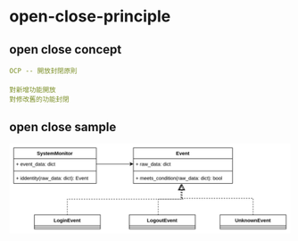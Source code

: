 # open-close-principle

## open close concept

```yaml
OCP -- 開放封閉原則

對新增功能開放
對修改舊的功能封閉
```

## open close sample
![ocp-sample](ocp-sample.png)
